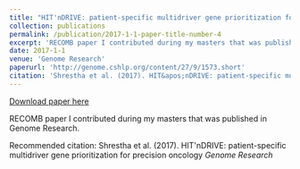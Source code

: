 ```yaml
---
title: "HIT'nDRIVE: patient-specific multidriver gene prioritization for precision oncology"
collection: publications
permalink: /publication/2017-1-1-paper-title-number-4
excerpt: 'RECOMB paper I contributed during my masters that was published in Genome Research.'
date: 2017-1-1
venue: 'Genome Research'
paperurl: 'http://genome.cshlp.org/content/27/9/1573.short'
citation: 'Shrestha et al. (2017). HIT&apos;nDRIVE: patient-specific multidriver gene prioritization for precision oncology <i>Genome Research</i>'
---
```


<a href='http://genome.cshlp.org/content/27/9/1573.short'>Download paper here</a>

RECOMB paper I contributed during my masters that was published in Genome Research.

Recommended citation: Shrestha et al. (2017). HIT'nDRIVE: patient-specific multidriver gene prioritization for precision oncology <i>Genome Research</i>
